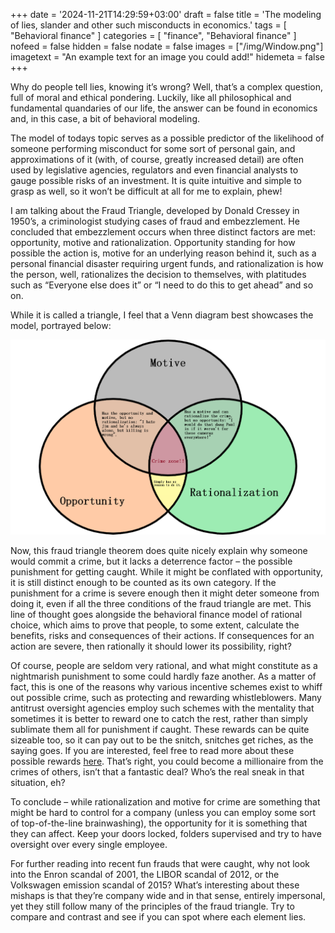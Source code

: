 +++
date = '2024-11-21T14:29:59+03:00'
draft = false
title = 'The modeling of lies, slander and other such misconducts in economics.'
tags = [
    "Behavioral finance"
]
categories = [
    "finance",
    "Behavioral finance"
]
nofeed = false
hidden = false
nodate = false
images = ["/img/Window.png"]
imagetext = "An example text for an image you could add!"
hidemeta = false
+++


Why do people tell lies, knowing it’s wrong? Well, that’s a complex question, full of moral and ethical pondering. Luckily, like all philosophical and fundamental quandaries of our life, the answer can be found in economics and, in this case, a bit of behavioral modeling. 

The model of todays topic serves as a possible predictor of the likelihood of someone performing misconduct for some sort of personal gain, and approximations of it (with, of course, greatly increased detail) are often used by legislative agencies, regulators and even financial analysts to gauge possible risks of an investment. It is quite intuitive and simple to grasp as well, so it won’t be difficult at all for me to explain, phew!

I am talking about the Fraud Triangle, developed by Donald Cressey in 1950’s, a criminologist studying cases of fraud and embezzlement.  He concluded that embezzlement occurs when three distinct factors are met: opportunity, motive and rationalization. Opportunity standing for how possible the action is, motive for an underlying reason behind it, such as a personal financial disaster requiring urgent funds, and rationalization is how the person, well, rationalizes the decision to themselves, with platitudes such as “Everyone else does it” or “I need to do this to get ahead” and so on.  

While it is called a triangle, I feel that a Venn diagram best showcases the model, portrayed below:

![test](images/CrimeVenn.png)



Now, this fraud triangle theorem does quite nicely explain why someone would commit a crime, but it lacks a deterrence factor – the possible punishment for getting caught. While it might be conflated with opportunity, it is still distinct enough to be counted as its own category. If the punishment for a crime is severe enough then it might deter someone from doing it, even if all the three conditions of the fraud triangle are met. This line of thought goes alongside the behavioral finance model of rational choice, which aims to prove that people, to some extent, calculate the benefits, risks and consequences of their actions. If consequences for an action are severe, then rationally it should lower its possibility, right? 

Of course, people are seldom very rational, and what might constitute as a nightmarish punishment to some could hardly faze another. As a matter of fact, this is one of the reasons why various incentive schemes exist to whiff out possible crime, such as protecting and rewarding whistleblowers. Many antitrust oversight agencies employ such schemes with the mentality that sometimes it is better to reward one to catch the rest, rather than simply sublimate them all for punishment if caught.  These rewards can be quite sizeable too, so it can pay out to be the snitch, snitches get riches, as the saying goes. If you are interested, feel free to read more about these possible rewards [here](https://www.sec.gov/enforcement-litigation/whistleblower-program). That’s right, you could become a millionaire from the crimes of others, isn’t that a fantastic deal? Who’s the real sneak in that situation, eh? 

To conclude – while rationalization and motive for crime are something that might be hard to control for a company (unless you can employ some sort of top-of-the-line brainwashing), the opportunity for it is something that they can affect. Keep your doors locked, folders supervised and try to have oversight over every single employee. 

For further reading into recent fun frauds that were caught, why not look into the Enron scandal of 2001, the LIBOR scandal of 2012, or the Volkswagen emission scandal of 2015? What’s interesting about these mishaps is that they’re company wide and in that sense, entirely impersonal, yet they still follow many of the principles of the fraud triangle. Try to compare and contrast and see if you can spot where each element lies.

 






